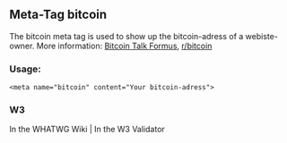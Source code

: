 ## Meta-Tag bitcoin

The bitcoin meta tag is used to show up the bitcoin-adress of a webiste-owner. More information: [Bitcoin Talk Formus](https://bitcointalk.org/index.php?topic=140257.0), [r/bitcoin](http://www.reddit.com/r/Bitcoin/comments/1de96y/bitcoin_in_html_meta_tag_for_discovery/)

### Usage: 

	<meta name="bitcoin" content="Your bitcoin-adress">

### W3
<i class="fas fa-check"></i> In the WHATWG Wiki | <i class="fas fa-check"></i>  In the W3 Validator
